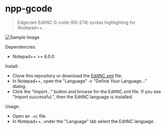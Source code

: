 # npp-gcode

> Edgecam EditNC G-code (RS-274) syntax highlighting for Nodepad++.

![Sample Image](https://github.com/patkub/npp-gcode/blob/master/sample.png)

Dependencies:
* Notepad++ >= 6.0.0

Install:
* Clone this repository or download the [EditNC.xml](https://github.com/patkub/npp-gcode/blob/master/EditNC.xml) file.
* In Notepad++, open the "Language" -> "Define Your Language..." dialog.
* Click the "Import..." button and browse for the EditNC.xml file. If you see "Import successful.", then the EditNC language is installed.

Usage:
* Open an `.nc` file.
* In Notepad++, under the "Language" tab select the EditNC language.
